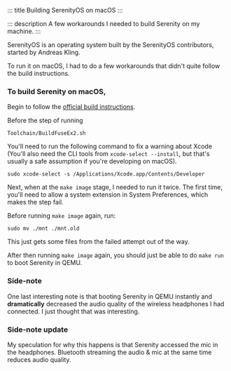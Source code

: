 ::: title
Building SerenityOS on macOS
:::

::: description
A few workarounds I needed to build Serenity on my machine.
:::

SerenityOS is an operating system built by the SerenityOS contributors, started
by Andreas Kling.

To run it on macOS, I had to do a few workarounds that didn't quite follow the
build instructions.

### To build Serenity on macOS,

Begin to follow the [official build instructions](https://github.com/SerenityOS/serenity/blob/master/Documentation/BuildInstructions.md).

Before the step of running

```
Toolchain/BuildFuseEx2.sh
```

You'll need to run the following command to fix a warning about Xcode (You'll also need the CLI tools from `xcode-select --install`, but that's usually a safe assumption if you're developing on macOS).

```
sudo xcode-select -s /Applications/Xcode.app/Contents/Developer
```

Next, when at the `make image` stage, I needed to run it twice. The first time, you'll need to allow a system extension in System Preferences, which makes the step fail.

Before running `make image` again, run:

```
sudo mv ./mnt ./mnt.old
```

This just gets some files from the failed attempt out of the way.

After then running `make image` again, you should just be able to do `make run` to boot Serenity in QEMU.

### Side-note

One last interesting note is that booting Serenity in QEMU instantly and **dramatically** decreased the audio quality of the wireless headphones I had connected. I just thought that was interesting.

### Side-note update

My speculation for why this happens is that Serenity accessed the mic in the headphones. Bluetooth streaming the audio & mic at the same time reduces audio quality.

